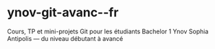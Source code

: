 # ynov-git-avanc--fr
Cours, TP et mini-projets Git pour les étudiants Bachelor 1 Ynov Sophia Antipolis — du niveau débutant à avancé
